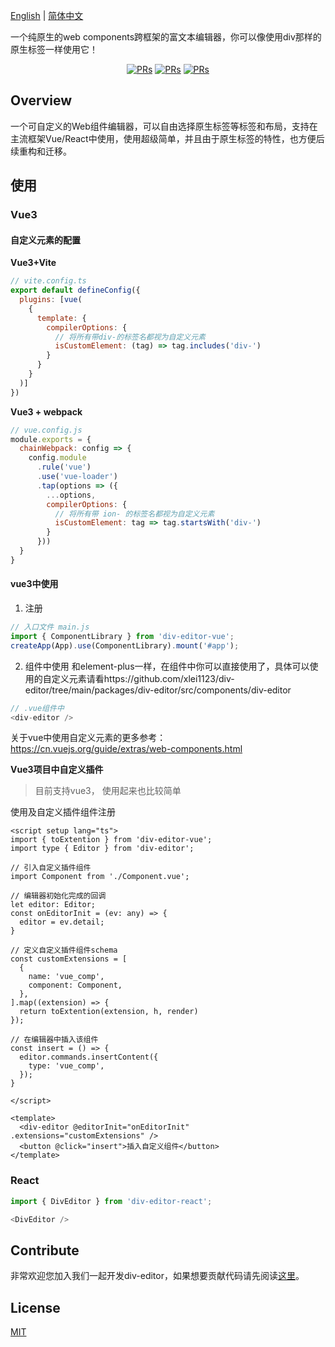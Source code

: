 [English](./README.md) | [简体中文](./README.zh-CN.md)

一个纯原生的web components跨框架的富文本编辑器，你可以像使用div那样的原生标签一样使用它！

<div align="center">
<a href="https://github.com/xlei1123/div-editor/pulls" target="_blank"><img src="https://img.shields.io/badge/PRs-welcome-brightgreen.svg" alt="PRs"/></a>
<a href="https://github.com/xlei1123/div-editor/pulls" target="_blank"><img src="https://img.shields.io/github/package-json/v/xlei1123/div-editor?style=plastic" alt="PRs"/></a>
<a href="https://github.com/xlei1123/div-editor/pulls" target="_blank"><img src="https://img.shields.io/badge/div--editor-web%20components-brightgreen" alt="PRs"/></a>
</div>

## Overview
一个可自定义的Web组件编辑器，可以自由选择原生标签等标签和布局，支持在主流框架Vue/React中使用，使用超级简单，并且由于原生标签的特性，也方便后续重构和迁移。

## 使用

### Vue3

#### 自定义元素的配置

**Vue3+Vite**
```js
// vite.config.ts
export default defineConfig({
  plugins: [vue(
    {
      template: {
        compilerOptions: {
          // 将所有带div-的标签名都视为自定义元素
          isCustomElement: (tag) => tag.includes('div-')
        }
      }
    }
  )]
})
```

**Vue3 + webpack**
```js
// vue.config.js
module.exports = {
  chainWebpack: config => {
    config.module
      .rule('vue')
      .use('vue-loader')
      .tap(options => ({
        ...options,
        compilerOptions: {
          // 将所有带 ion- 的标签名都视为自定义元素
          isCustomElement: tag => tag.startsWith('div-')
        }
      }))
  }
}
```

#### vue3中使用

1. 注册
```js
// 入口文件 main.js 
import { ComponentLibrary } from 'div-editor-vue';
createApp(App).use(ComponentLibrary).mount('#app');
```

2. 组件中使用
和element-plus一样，在组件中你可以直接使用了，具体可以使用的自定义元素请看https://github.com/xlei1123/div-editor/tree/main/packages/div-editor/src/components/div-editor

```js
// .vue组件中
<div-editor />
```

关于vue中使用自定义元素的更多参考： https://cn.vuejs.org/guide/extras/web-components.html

**Vue3项目中自定义插件**
> 目前支持vue3， 使用起来也比较简单

使用及自定义插件组件注册
```vue
<script setup lang="ts">
import { toExtention } from 'div-editor-vue';
import type { Editor } from 'div-editor';

// 引入自定义插件组件
import Component from './Component.vue';

// 编辑器初始化完成的回调
let editor: Editor;
const onEditorInit = (ev: any) => {
  editor = ev.detail;
}

// 定义自定义插件组件schema
const customExtensions = [
  {
    name: 'vue_comp',
    component: Component,
  },
].map((extension) => {
  return toExtention(extension, h, render)
});

// 在编辑器中插入该组件
const insert = () => {
  editor.commands.insertContent({
    type: 'vue_comp',
  });
}

</script>

<template>
  <div-editor @editorInit="onEditorInit" .extensions="customExtensions" />
  <button @click="insert">插入自定义组件</button>
</template>

```

### React

```js
import { DivEditor } from 'div-editor-react';

<DivEditor />
```

## Contribute

非常欢迎您加入我们一起开发div-editor，如果想要贡献代码请先阅读[这里](./CONTRIBUTING.md)。

## License

[MIT](./LICENSE)